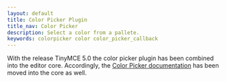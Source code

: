 ```yaml
---
layout: default
title: Color Picker Plugin
title_nav: Color Picker
description: Select a color from a pallete.
keywords: colorpicker color color_picker_callback
---
```


With the release TinyMCE 5.0 the color picker plugin has been combined into the editor core. Accordingly, the [Color Picker documentation]({{site.baseurl}}/configure/content-appearance/#color_picker) has been moved into the core as well.
